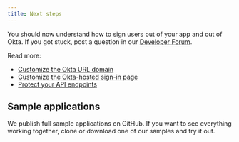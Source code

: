 ```yaml
---
title: Next steps
---
```

You should now understand how to sign users out of your app and out of Okta. If you got stuck, post a question in our [Developer Forum](https://devforum.okta.com).

Read more:

* [Customize the Okta URL domain](/docs/guides/custom-url-domain/)
* [Customize the Okta-hosted sign-in page](/docs/guides/custom-hosted-signin/)
* [Protect your API endpoints](/docs/guides/protect-your-api/)

## Sample applications

We publish full sample applications on GitHub. If you want to see everything working together, clone or download one of our samples and try it out.

<StackSelector snippet="samples"/>
